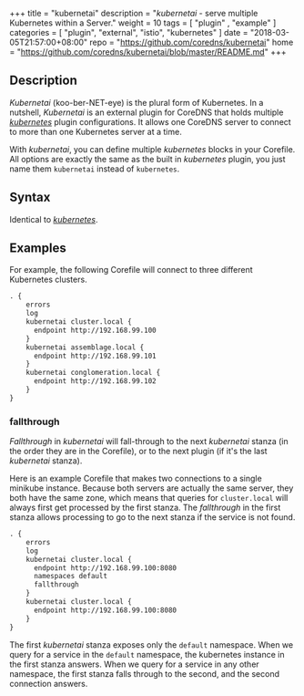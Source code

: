 +++
title = "kubernetai"
description = "*kubernetai* - serve multiple Kubernetes within a Server."
weight = 10
tags = [  "plugin" , "example" ]
categories = [ "plugin", "external", "istio", "kubernetes" ]
date = "2018-03-05T21:57:00+08:00"
repo = "https://github.com/coredns/kubernetai"
home = "https://github.com/coredns/kubernetai/blob/master/README.md"
+++

## Description

*Kubernetai* (koo-ber-NET-eye) is the plural form of Kubernetes. In a nutshell, *Kubernetai* is an
 external plugin for CoreDNS that holds multiple [*kubernetes*](/plugin/kubernetes) plugin
 configurations. It allows one CoreDNS server to connect to more than one Kubernetes server at
 a time.

With *kubernetai*, you can define multiple *kubernetes* blocks in your Corefile. All options are
exactly the same as the built in *kubernetes* plugin, you just name them `kubernetai` instead of
`kubernetes`.

## Syntax

Identical to [*kubernetes*](/plugin/kubernetes).

## Examples

For example, the following Corefile will connect to three different Kubernetes clusters.

~~~ txt
. {
    errors
    log
    kubernetai cluster.local {
      endpoint http://192.168.99.100
    }
    kubernetai assemblage.local {
      endpoint http://192.168.99.101
    }
    kubernetai conglomeration.local {
      endpoint http://192.168.99.102
    }
}
~~~

### fallthrough

*Fallthrough* in *kubernetai* will fall-through to the next *kubernetai* stanza (in the order they are in the Corefile),
or to the next plugin (if it's the last *kubernetai* stanza).

Here is an example Corefile that makes two connections to a single minikube instance. Because both
servers are actually the same server, they both have the same zone, which means that queries for
`cluster.local` will always first get processed by the first stanza. The *fallthrough* in the first
stanza allows processing to go to the next stanza if the service is not found.

~~~ txt
. {
    errors
    log
    kubernetai cluster.local {
      endpoint http://192.168.99.100:8080
      namespaces default
      fallthrough
    }
    kubernetai cluster.local {
      endpoint http://192.168.99.100:8080
    }
}
~~~

The first *kubernetai* stanza exposes only the `default` namespace. When we query for a service in
the `default` namespace, the kubernetes instance in the first stanza answers. When we query for
a service in any other namespace, the first stanza falls through to the second, and the second
connection answers.
